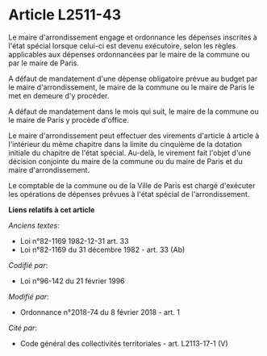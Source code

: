 # Article L2511-43

Le maire d'arrondissement engage et ordonnance les dépenses inscrites à l'état spécial lorsque celui-ci est devenu
exécutoire, selon les règles applicables aux dépenses ordonnancées par le maire de la commune ou par le maire de Paris.

A défaut de mandatement d'une dépense obligatoire prévue au budget par le maire d'arrondissement, le maire de la commune ou
le maire de Paris le met en demeure d'y procéder.

A défaut de mandatement dans le mois qui suit, le maire de la commune ou le maire de Paris y procède d'office.

Le maire d'arrondissement peut effectuer des virements d'article à article à l'intérieur du même chapitre dans la limite du
cinquième de la dotation initiale du chapitre de l'état spécial. Au-delà, le virement fait l'objet d'une décision conjointe
du maire de la commune ou du maire de Paris et du maire d'arrondissement.

Le comptable de la commune ou de la Ville de Paris est chargé d'exécuter les opérations de dépenses prévues à l'état spécial
de l'arrondissement.

**Liens relatifs à cet article**

_Anciens textes_:

  - Loi n°82-1169 1982-12-31 art. 33
  - Loi n°82-1169 du 31 décembre 1982 - art. 33 (Ab)

_Codifié par_:

  - Loi n°96-142 du 21 février 1996

_Modifié par_:

  - Ordonnance n°2018-74 du 8 février 2018 - art. 1

_Cité par_:

  - Code général des collectivités territoriales - art. L2113-17-1 (V)
